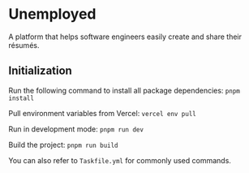 # Unemployed

A platform that helps software engineers easily create and share their résumés.

## Initialization

Run the following command to install all package dependencies:
`pnpm install`

Pull environment variables from Vercel:
`vercel env pull`

Run in development mode:
`pnpm run dev`

Build the project:
`pnpm run build`

You can also refer to `Taskfile.yml` for commonly used commands.